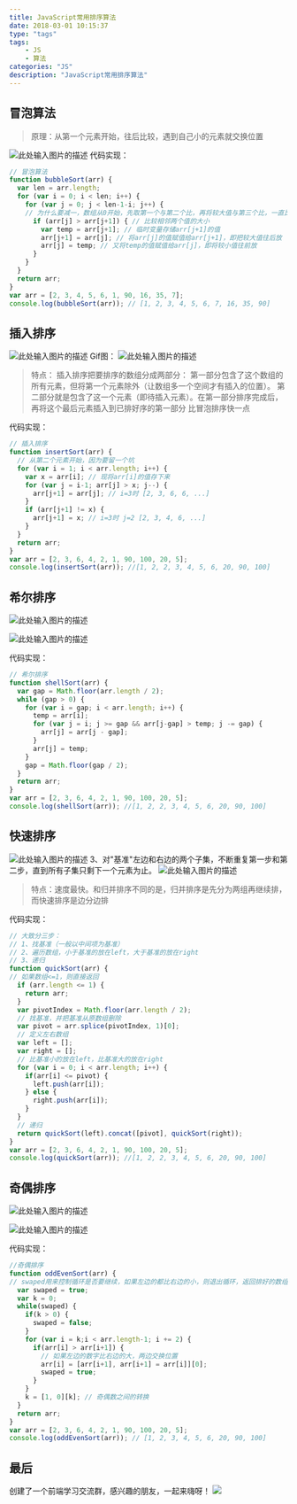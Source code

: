 ```yaml
---
title: JavaScript常用排序算法
date: 2018-03-01 10:15:37
type: "tags"
tags:
	- JS
	- 算法
categories: "JS"
description: "JavaScript常用排序算法"
---
```


## 冒泡算法

>原理：从第一个元素开始，往后比较，遇到自己小的元素就交换位置

![此处输入图片的描述][1]
代码实现：
```JavaScript
// 冒泡算法
function bubbleSort(arr) {
  var len = arr.length;
  for (var i = 0; i < len; i++) {
	for (var j = 0; j < len-1-i; j++) {
	// 为什么要减一，数组从0开始，先取第一个与第二个比，再将较大值与第三个比，一直比到最后一个，再拿第二个值与第三个比……(外层循环一次，内层循环多次)
	  if (arr[j] > arr[j+1]) { // 比较相邻两个值的大小
		var temp = arr[j+1]; // 临时变量存储arr[j+1]的值
		arr[j+1] = arr[j]; // 将arr[j]的值赋值给arr[j+1]，即把较大值往后放
		arr[j] = temp; // 又将temp的值赋值给arr[j]，即将较小值往前放
	  }
	}
  }
  return arr;
}
var arr = [2, 3, 4, 5, 6, 1, 90, 16, 35, 7];
console.log(bubbleSort(arr)); // [1, 2, 3, 4, 5, 6, 7, 16, 35, 90]
```
## 插入排序
![此处输入图片的描述][2]
Gif图：
![此处输入图片的描述][3]


>特点：
>插入排序把要排序的数组分成两部分：
>第一部分包含了这个数组的所有元素，但将第一个元素除外（让数组多一个空间才有插入的位置）。
>第二部分就是包含了这一个元素（即待插入元素）。在第一部分排序完成后，再将这个最后元素插入到已排好序的第一部分
>比冒泡排序快一点

代码实现：
```JavaScript
// 插入排序
function insertSort(arr) {
  // 从第二个元素开始，因为要留一个坑
  for (var i = 1; i < arr.length; i++) {
    var x = arr[i]; // 现将arr[i]的值存下来
	for (var j = i-1; arr[j] > x; j--) {
	  arr[j+1] = arr[j]; // i=3时 [2, 3, 6, 6, ...]
	}
	if (arr[j+1] != x) {
	  arr[j+1] = x; // i=3时 j=2 [2, 3, 4, 6, ...]
	}
  }
  return arr;
}
var arr = [2, 3, 6, 4, 2, 1, 90, 100, 20, 5];
console.log(insertSort(arr)); //[1, 2, 2, 3, 4, 5, 6, 20, 90, 100]
```
## 希尔排序
![此处输入图片的描述][4]


![此处输入图片的描述][5]


  代码实现：
```JavaScript
// 希尔排序
function shellSort(arr) {
  var gap = Math.floor(arr.length / 2);
  while (gap > 0) {
    for (var i = gap; i < arr.length; i++) {
	  temp = arr[i];
	  for (var j = i; j >= gap && arr[j-gap] > temp; j -= gap) {
	    arr[j] = arr[j - gap];
	  }
	  arr[j] = temp;
	}
	gap = Math.floor(gap / 2);
  }
  return arr;
}
var arr = [2, 3, 6, 4, 2, 1, 90, 100, 20, 5];
console.log(shellSort(arr)); //[1, 2, 2, 3, 4, 5, 6, 20, 90, 100]
```
## 快速排序
![此处输入图片的描述][6]
3、对"基准"左边和右边的两个子集，不断重复第一步和第二步，直到所有子集只剩下一个元素为止。
![此处输入图片的描述][7]
  >特点：速度最快。和归并排序不同的是，归并排序是先分为两组再继续排，而快速排序是边分边排

代码实现：
```JavaScript
// 大致分三步：
// 1、找基准（一般以中间项为基准）
// 2、遍历数组，小于基准的放在left，大于基准的放在right
// 3、递归
function quickSort(arr) {
// 如果数组<=1，则直接返回
  if (arr.length <= 1) {
    return arr;
  }
  var pivotIndex = Math.floor(arr.length / 2);
  // 找基准，并把基准从原数组删除
  var pivot = arr.splice(pivotIndex, 1)[0];
  // 定义左右数组
  var left = [];
  var right = [];
  // 比基准小的放在left，比基准大的放在right
  for (var i = 0; i < arr.length; i++) {
    if(arr[i] <= pivot) {
 	  left.push(arr[i]);
 	} else {
 	  right.push(arr[i]);
 	}
  }
  // 递归
  return quickSort(left).concat([pivot], quickSort(right));
} 
var arr = [2, 3, 6, 4, 2, 1, 90, 100, 20, 5];
console.log(quickSort(arr)); //[1, 2, 2, 3, 4, 5, 6, 20, 90, 100]
```
## 奇偶排序
![此处输入图片的描述][8]

![此处输入图片的描述][9]


[1]: http://p9.pstatp.com/large/31f700004cd560512e10
[2]: http://p1.pstatp.com/large/32040001405eee3b0feb
[3]: http://p3.pstatp.com/large/31f30005215262ad5c2c
[4]: http://p9.pstatp.com/large/31f50001fa47898d558e
[5]: http://p3.pstatp.com/large/31f7000052f9c0b67e86
[6]: http://p1.pstatp.com/large/3202000045b4fa206217
[7]: http://p3.pstatp.com/large/320b0000495f2a5aceaa
[8]: http://p3.pstatp.com/large/320200004c84b8c20819
[9]: http://p3.pstatp.com/large/320200004d44a4a1bb61

代码实现：
```JavaScript
//奇偶排序
function oddEvenSort(arr) {
// swaped用来控制循环是否要继续，如果左边的都比右边的小，则退出循环，返回排好的数组
  var swaped = true;
  var k = 0;
  while(swaped) {
    if(k > 0) {
	  swaped = false;
	}
	for (var i = k;i < arr.length-1; i += 2) {
	  if(arr[i] > arr[i+1]) {
	    // 如果左边的数字比右边的大，两边交换位置
	    arr[i] = [arr[i+1], arr[i+1] = arr[i]][0];
		swaped = true;
	  }
	}
	k = [1, 0][k]; // 奇偶数之间的转换
  }
  return arr;
}
var arr = [2, 3, 6, 4, 2, 1, 90, 100, 20, 5];
console.log(oddEvenSort(arr)); // [1, 2, 3, 4, 5, 6, 20, 90, 100]
```

## 最后

创建了一个前端学习交流群，感兴趣的朋友，一起来嗨呀！
![](<https://image-static.segmentfault.com/207/665/2076650181-5bfe3d1a48e89_articlex>)